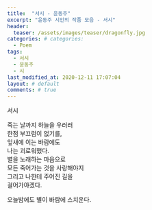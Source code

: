 ```yaml
---  
title:  "서시 - 윤동주"  
excerpt: "윤동주 시인의 작품 모음 - 서시"  
header:   
  teaser: /assets/images/teaser/dragonfly.jpg  
categories: # categories:  
  - Poem 
tags:  
  - 서시    
  - 윤동주  
  - 시  
last_modified_at: 2020-12-11 17:07:04 
layout: # default
comments: # true
---  
```





서시

죽는 날까지 하늘을 우러러  
한점 부끄럼이 없기를,  
잎새에 이는 바람에도  
나는 괴로워했다.  
별을 노래하는 마음으로  
모든 죽어가는 것을 사랑해야지  
그리고 나한테 주어진 길을  
걸어가야겠다.  

오늘밤에도 별이 바람에 스치운다.